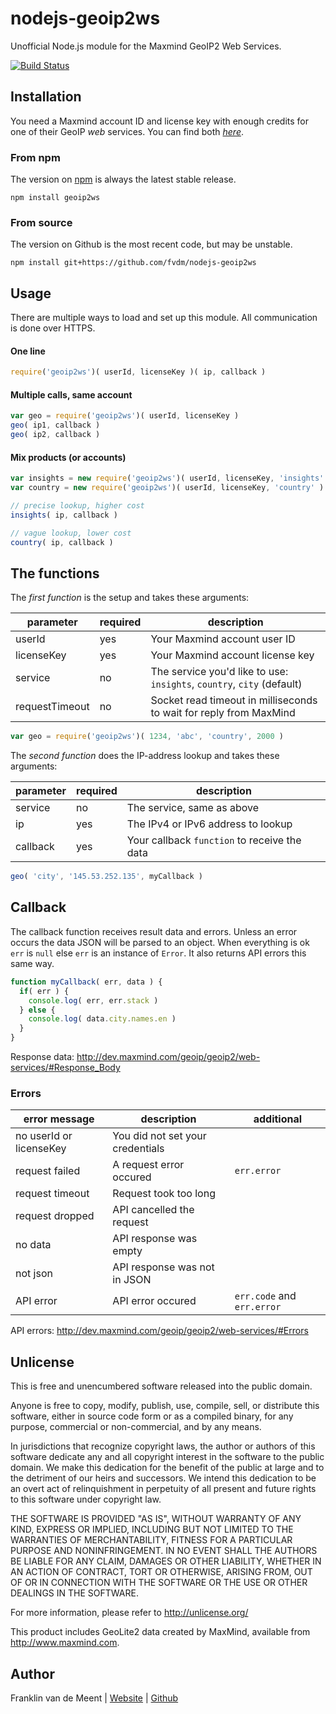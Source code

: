 nodejs-geoip2ws
===============

Unofficial Node.js module for the Maxmind GeoIP2 Web Services.

[![Build Status](https://travis-ci.org/fvdm/nodejs-geoip2ws.svg?branch=master)](https://travis-ci.org/fvdm/nodejs-geoip2ws)


Installation
------------

You need a Maxmind account ID and license key with enough credits for one of their GeoIP *web*
services. You can find both [*here*](https://www.maxmind.com/en/my_license_key).


### From npm

The version on [npm](https://npmjs.org/package/geoip2ws) is always the latest stable release.

`npm install geoip2ws`


### From source

The version on Github is the most recent code, but may be unstable.

`npm install git+https://github.com/fvdm/nodejs-geoip2ws`


Usage
-----

There are multiple ways to load and set up this module. All communication is done over HTTPS.

#### One line

```js
require('geoip2ws')( userId, licenseKey )( ip, callback )
```

#### Multiple calls, same account

```js
var geo = require('geoip2ws')( userId, licenseKey )
geo( ip1, callback )
geo( ip2, callback )
```

#### Mix products (or accounts)

```js
var insights = new require('geoip2ws')( userId, licenseKey, 'insights' )
var country = new require('geoip2ws')( userId, licenseKey, 'country' )

// precise lookup, higher cost
insights( ip, callback )

// vague lookup, lower cost
country( ip, callback )
```


The functions
-------------

The _first function_ is the setup and takes these arguments:

parameter      | required | description
-------------- | -------- | --------------------------------
userId         | yes      | Your Maxmind account user ID
licenseKey     | yes      | Your Maxmind account license key
service        | no       | The service you'd like to use: `insights`, `country`, `city` (default)
requestTimeout | no       | Socket read timeout in milliseconds to wait for reply from MaxMind

```js
var geo = require('geoip2ws')( 1234, 'abc', 'country', 2000 )
```


The _second function_ does the IP-address lookup and takes these arguments:

parameter | required | description
--------- | -------- | --------------------------------------------
service   | no       | The service, same as above
ip        | yes      | The IPv4 or IPv6 address to lookup
callback  | yes      | Your callback `function` to receive the data

```js
geo( 'city', '145.53.252.135', myCallback )
```


Callback
--------

The callback function receives result data and errors. Unless an error occurs the
data JSON will be parsed to an object. When everything is ok `err` is `null` else
`err` is an instance of `Error`. It also returns API errors this same way.

```js
function myCallback( err, data ) {
  if( err ) {
    console.log( err, err.stack )
  } else {
    console.log( data.city.names.en )
  }
}
```

Response data: <http://dev.maxmind.com/geoip/geoip2/web-services/#Response_Body>


### Errors

error message           | description                      | additional
----------------------- | -------------------------------- | --------------------
no userId or licenseKey | You did not set your credentials |
request failed          | A request error occured          | `err.error`
request timeout         | Request took too long            |
request dropped         | API cancelled the request        |
no data                 | API response was empty           |
not json                | API response was not in JSON     |
API error               | API error occured                | `err.code` and `err.error`


API errors: <http://dev.maxmind.com/geoip/geoip2/web-services/#Errors>


Unlicense
---------

This is free and unencumbered software released into the public domain.

Anyone is free to copy, modify, publish, use, compile, sell, or
distribute this software, either in source code form or as a compiled
binary, for any purpose, commercial or non-commercial, and by any
means.

In jurisdictions that recognize copyright laws, the author or authors
of this software dedicate any and all copyright interest in the
software to the public domain. We make this dedication for the benefit
of the public at large and to the detriment of our heirs and
successors. We intend this dedication to be an overt act of
relinquishment in perpetuity of all present and future rights to this
software under copyright law.

THE SOFTWARE IS PROVIDED "AS IS", WITHOUT WARRANTY OF ANY KIND,
EXPRESS OR IMPLIED, INCLUDING BUT NOT LIMITED TO THE WARRANTIES OF
MERCHANTABILITY, FITNESS FOR A PARTICULAR PURPOSE AND NONINFRINGEMENT.
IN NO EVENT SHALL THE AUTHORS BE LIABLE FOR ANY CLAIM, DAMAGES OR
OTHER LIABILITY, WHETHER IN AN ACTION OF CONTRACT, TORT OR OTHERWISE,
ARISING FROM, OUT OF OR IN CONNECTION WITH THE SOFTWARE OR THE USE OR
OTHER DEALINGS IN THE SOFTWARE.

For more information, please refer to <http://unlicense.org/>

This product includes GeoLite2 data created by MaxMind, available from
<http://www.maxmind.com>.


Author
------

Franklin van de Meent
| [Website](https://frankl.in/)
| [Github](https://github.com/fvdm)
